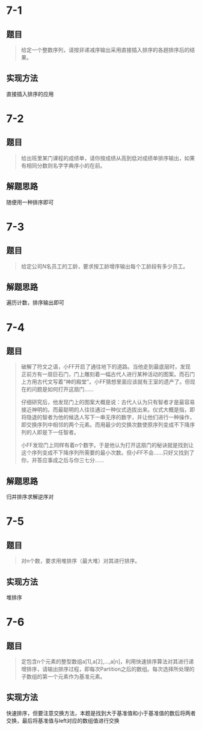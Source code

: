 # 7-1

## 题目

> 给定一个整数序列，请按非递减序输出采用直接插入排序的各趟排序后的结果。

## 实现方法

直接插入排序的应用



# 7-2

## 题目

> 给出班里某门课程的成绩单，请你按成绩从高到低对成绩单排序输出，如果有相同分数则名字字典序小的在前。

## 解题思路

随便用一种排序即可



# 7-3

## 题目

> 给定公司*N*名员工的工龄，要求按工龄增序输出每个工龄段有多少员工。

## 解题思路

遍历计数，排序输出即可



# 7-4

## 题目

> 破解了符文之语，小FF开启了通往地下的道路。当他走到最底层时，发现正前方有一扇巨石门，门上雕刻着一幅古代人进行某种活动的图案。而石门上方用古代文写着“神的殿堂”。小FF猜想里面应该就有王室的遗产了。但现在的问题是如何打开这扇门……
>
> 仔细研究后，他发现门上的图案大概是说：古代人认为只有智者才是最容易接近神明的。而最聪明的人往往通过一种仪式选拔出来。仪式大概是指，即将隐退的智者为他的候选人写下一串无序的数字，并让他们进行一种操作，即交换序列中相邻的两个元素。而用最少的交换次数使原序列变成不下降序列的人即是下一任智者。
>
> 小FF发现门上同样有着*n*个数字。于是他认为打开这扇门的秘诀就是找到让这个序列变成不下降序列所需要的最小次数。但小FF不会……只好又找到了你，并答应事成之后与你三七分……

## 解题思路

归并排序求解逆序对



# 7-5

## 题目

> 对n个数，要求用堆排序（最大堆）对其进行排序。

## 实现方法

堆排序



# 7-6

## 题目

> 定包含n个元素的整型数组a[1],a[2],...,a[n]，利用快速排序算法对其进行递增排序，请输出排序过程，即每次Partition之后的数组。每次选择所处理的子数组的第一个元素作为基准元素。

## 实现方法

快速排序，但要注意交换方法，本题是找到大于基准值和小于基准值的数后将两者交换，最后将基准值与left对应的数组值进行交换





